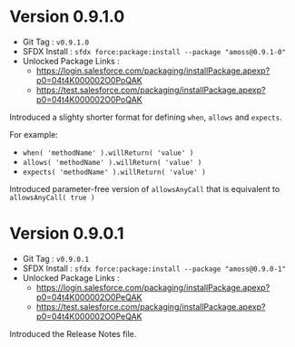 # Version 0.9.1.0

* Git Tag                : `v0.9.1.0`
* SFDX Install           : `sfdx force:package:install --package "amoss@0.9.1-0"`
* Unlocked Package Links :
  * https://login.salesforce.com/packaging/installPackage.apexp?p0=04t4K000002O0PoQAK
  * https://test.salesforce.com/packaging/installPackage.apexp?p0=04t4K000002O0PoQAK

Introduced a slighty shorter format for defining `when`, `allows` and `expects`.

For example:
* `when( 'methodName' ).willReturn( 'value' )`
* `allows( 'methodName' ).willReturn( 'value' )`
* `expects( 'methodName' ).willReturn( 'value' )`

Introduced parameter-free version of `allowsAnyCall` that is equivalent to `allowsAnyCall( true )`

# Version 0.9.0.1

* Git Tag                : `v0.9.0.1`
* SFDX Install           : `sfdx force:package:install --package "amoss@0.9.0-1"`
* Unlocked Package Links :
  * https://login.salesforce.com/packaging/installPackage.apexp?p0=04t4K000002O0PeQAK
  * https://test.salesforce.com/packaging/installPackage.apexp?p0=04t4K000002O0PeQAK

Introduced the Release Notes file.
